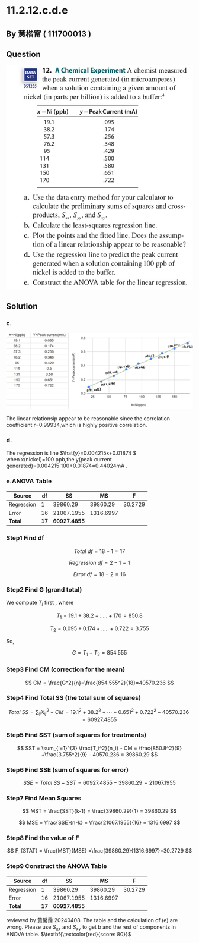 # 11.2.12.c.d.e

## By 黃楷甯 ( 111700013 )

## Question

![image](https://raw.githubusercontent.com/HWTeng-Course/202402-Statistics/main/Images/C3E5FDEB-E7AC-4D7E-B0E3-291005C08F13.jpg)

## Solution
### c.

![image](https://github.com/HWTeng-Course/202402-Statistics/blob/main/Images/S__5062687.jpg)

The linear relationsip appear to be reasonable since the correlation coefficient r=0.99934,which is highly positive correlation.

### d.
The regression is line $\hat{y}=0.004215x+0.01874 $\
when x(nickel)=100 ppb,the y(peak current generated)=0.004215·100+0.01874=0.44024mA .<br>

### e.ANOVA Table

| Source     | df | SS     | MS     | F    |
|------------|----|--------|--------|------|
| Regression | 1  | 39860.29| 39860.29 | 30.2729 |
| Error      | 16 | 21067.1955|1316.6997|      |
| **Total**      | **17** | **60927.4855**|        |      |

### Step1 Find df

$$
Total \ df = 18-1=17
$$

$$
Regression \ df = 2-1=1
$$

$$
Error \ df = 18-2=16
$$

### Step2 Find G (grand total)
We compute $T_i$ first , where

$$
T_1 = 19.1+38.2+.....+170=850.8
$$

$$
T_2 = 0.095+0.174+.....+0.722=3.755
$$



So,

$$
G = T_1 + T_2 = 854.555
$$

### Step3 Find CM (correction for the mean)

$$
CM = \frac{G^2}{n}=\frac{854.555^2}{18}=40570.236
$$

### Step4 Find Total SS (the total sum of squares)

$$
Total \ SS =  \sum_{ij} X_{ij}^2 - CM = 19.1^2+38.2^2+\cdots+0.651^2+0.722^2 -40570.236 = 60927.4855
$$

### Step5 Find SST (sum of squares for treatments)

$$
SST =  \sum_{i=1}^{3} \frac{T_i^2}{n_i} - CM = \frac{850.8^2}{9} +\frac{3.755^2}{9} - 40570.236 = 39860.29
$$

### Step6 Find SSE (sum of squares for error)

$$
SSE = Total \ SS - SST = 60927.4855- 39860.29= 21067.1955
$$



### Step7 Find Mean Squares

$$
MST = \frac{SST}{k-1} = \frac{39860.29}{1} = 39860.29
$$

$$
MSE = \frac{SSE}{n-k} = \frac{21067.1955}{16} = 1316.6997
$$


### Step8 Find the value of F

$$
F_{STAT} = \frac{MST}{MSE} =\frac{39860.29}{1316.6997}=30.2729
$$

### Step9 Construct the ANOVA Table

| Source     | df | SS     | MS     | F    |
|------------|----|--------|--------|------|
| Regression | 1  | 39860.29| 39860.29 | 30.2729 |
| Error      | 16 | 21067.1955|1316.6997|      |
| **Total**      | **17** | **60927.4855**|        |      |

reviewed by 黃馨霈 20240408. The table and the calculation of (e) are wrong. Please use $S_{xx}$ and $S_{xy}$ to get b and the rest of components in ANOVA table. $\textbf{\textcolor{red}{score: 80}}$
